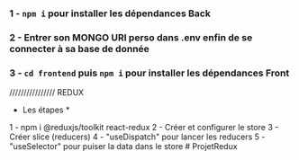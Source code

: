 ### 1 - `npm i` pour installer les dépendances Back

### 2 - Entrer son MONGO URI perso dans .env enfin de se connecter à sa base de donnée

### 3 - `cd frontend` puis `npm i` pour installer les dépendances Front

////////////////
REDUX

- Les étapes \*

1 - npm i @reduxjs/toolkit react-redux
2 - Créer et configurer le store
3 - Créer slice (reducers)
4 - "useDispatch" pour lancer les reducers
5 - "useSelector" pour puiser la data dans le store
#   P r o j e t R e d u x  
 